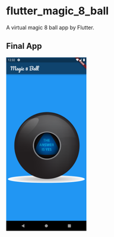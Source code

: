 # flutter_magic_8_ball

A virtual magic 8 ball app by Flutter.

## Final App

<img src="https://github.com/PurinduWeerawardana/flutter_magic_8_ball/blob/master/images/final.png" width="216" height="466">